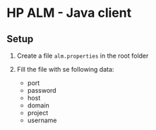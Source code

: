 # HP ALM - Java client

## Setup

1. Create a file `alm.properties` in the root folder
2. Fill the file with se following data:

   - port
   - password
   - host
   - domain
   - project
   - username